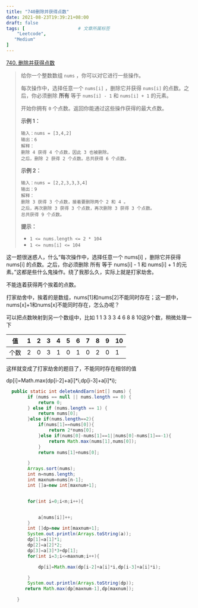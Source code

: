 ```yaml
---
title: "740删除并获得点数"
date: 2021-08-23T19:39:21+08:00
draft: false
tags: [                    # 文章所属标签
    "Leetcode",
   "Medium"
]
---
```







[740. 删除并获得点数](https://leetcode-cn.com/problems/delete-and-earn/)

>
>
>给你一个整数数组 `nums` ，你可以对它进行一些操作。
>
>每次操作中，选择任意一个 `nums[i]` ，删除它并获得 `nums[i]` 的点数。之后，你必须删除 **所有** 等于 `nums[i] - 1` 和 `nums[i] + 1` 的元素。
>
>开始你拥有 `0` 个点数。返回你能通过这些操作获得的最大点数。
>
>
>
>**示例 1：**
>
>```
>输入：nums = [3,4,2]
>输出：6
>解释：
>删除 4 获得 4 个点数，因此 3 也被删除。
>之后，删除 2 获得 2 个点数。总共获得 6 个点数。
>```
>
>**示例 2：**
>
>```
>输入：nums = [2,2,3,3,3,4]
>输出：9
>解释：
>删除 3 获得 3 个点数，接着要删除两个 2 和 4 。
>之后，再次删除 3 获得 3 个点数，再次删除 3 获得 3 个点数。
>总共获得 9 个点数。
>```
>
>**提示：**
>
>- `1 <= nums.length <= 2 * 104`
>- `1 <= nums[i] <= 104`

这一题很迷惑人，什么“每次操作中，选择任意一个 nums[i] ，删除它并获得 nums[i] 的点数。之后，你必须删除 所有 等于 nums[i] - 1 和 nums[i] + 1 的元素。”这都是些什么鬼操作。绕了我那么久，实际上就是打家劫舍。

不能连着获得两个挨着的点数。

打家劫舍中，挨着的是数组，nums[1]和nums[2]不能同时存在；这一题中，nums[x]+1和nums[x]不能同时存在，怎么办呢？

可以把点数映射到另一个数组中，比如 1 1 3 3 3 4 6 8 8 10这9个数，稍微处理一下

 

| 值   | 1    | 2    | 3    | 4    | 5    | 6    | 7    | 8    | 9    | 10   |
| ---- | ---- | ---- | ---- | ---- | ---- | ---- | ---- | ---- | ---- | ---- |
| 个数 | 2    | 0    | 3    | 1    | 0    | 1    | 0    | 2    | 0    | 1    |

这样就变成了打家劫舍的题目了，不能同时存在相邻的值

dp[i]=Math.max(dp[i-2]+a[i]*i,dp[i-3]+a[i]*i);


```java
  public static int deleteAndEarn(int[] nums) {
        if (nums == null || nums.length == 0) {
            return 0;
        } else if (nums.length == 1) {
            return nums[0];
        }else if(nums.length==2){
            if(nums[1]==nums[0]){
                return 2*nums[0];
            }else if(nums[0]-nums[1]==1||nums[0]-nums[1]==-1){
                return Math.max(nums[1],nums[0]);
            }
            return nums[1]+nums[0];

        }
        Arrays.sort(nums);
        int n=nums.length;
        int maxnum=nums[n-1];
        int []a=new int[maxnum+1];


        for(int i=0;i<n;i++){


            a[nums[i]]++;
        }
        int []dp=new int[maxnum+1];
        System.out.println(Arrays.toString(a));
        dp[1]=a[1]*1;
        dp[2]=a[2]*2;
        dp[3]=a[3]*3+dp[1];
        for(int i=3;i<=maxnum;i++){

            dp[i]=Math.max(dp[i-2]+a[i]*i,dp[i-3]+a[i]*i);

        }
        System.out.println(Arrays.toString(dp));
       return Math.max(dp[maxnum-1],dp[maxnum]);

    }
```

